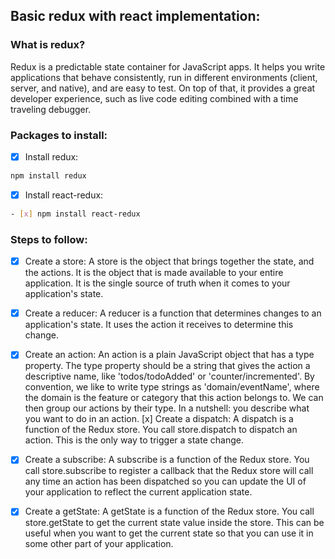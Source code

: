 ## Basic redux with react implementation:
### What is redux?
Redux is a predictable state container for JavaScript apps. It helps you write applications that behave consistently, run in different environments (client, server, and native), and are easy to test. On top of that, it provides a great developer experience, such as live code editing combined with a time traveling debugger.

### Packages to install:
- [x] Install redux:
```bash	
npm install redux
```
- [x] Install react-redux:
```bash
- [x] npm install react-redux
```

### Steps to follow:
- [x] Create a store:
A store is the object that brings together the state, and the actions. It is the object that is made available to your entire application. It is the single source of truth when it comes to your application's state.
- [x] Create a reducer:
A reducer is a function that determines changes to an application's state. It uses the action it receives to determine this change.
- [x] Create an action:
An action is a plain JavaScript object that has a type property. The type property should be a string that gives the action a descriptive name, like 'todos/todoAdded' or 'counter/incremented'. By convention, we like to write type strings as 'domain/eventName', where the domain is the feature or category that this action belongs to. We can then group our actions by their type.
In a nutshell: you describe what you want to do in an action.
[x] Create a dispatch:
A dispatch is a function of the Redux store. You call store.dispatch to dispatch an action. This is the only way to trigger a state change.
- [x] Create a subscribe:
A subscribe is a function of the Redux store. You call store.subscribe to register a callback that the Redux store will call any time an action has been dispatched so you can update the UI of your application to reflect the current application state.
- [x] Create a getState:
A getState is a function of the Redux store. You call store.getState to get the current state value inside the store. This can be useful when you want to get the current state so that you can use it in some other part of your application.



